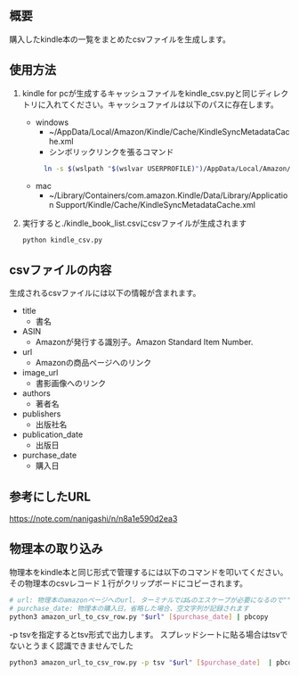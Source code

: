 ## 概要
購入したkindle本の一覧をまとめたcsvファイルを生成します。

## 使用方法
1. kindle for pcが生成するキャッシュファイルをkindle_csv.pyと同じディレクトリに入れてください。キャッシュファイルは以下のパスに存在します。
    - windows
      - ~/AppData/Local/Amazon/Kindle/Cache/KindleSyncMetadataCache.xml
      - シンボリックリンクを張るコマンド
      ```bash
        ln -s $(wslpath "$(wslvar USERPROFILE)")/AppData/Local/Amazon/Kindle/Cache/KindleSyncMetadataCache.xml ./
      ```
    - mac
      - ~/Library/Containers/com.amazon.Kindle/Data/Library/Application Support/Kindle/Cache/KindleSyncMetadataCache.xml

2. 実行すると./kindle_book_list.csvにcsvファイルが生成されます
    ```bash
    python kindle_csv.py
    ```

## csvファイルの内容
生成されるcsvファイルには以下の情報が含まれます。
- title
  - 書名
- ASIN
  - Amazonが発行する識別子。Amazon Standard Item Number.
- url
  - Amazonの商品ページへのリンク
- image_url
  - 書影画像へのリンク
- authors
  - 著者名
- publishers
  - 出版社名
- publication_date
  - 出版日
- purchase_date
  - 購入日

## 参考にしたURL
https://note.com/nanigashi/n/n8a1e590d2ea3

## 物理本の取り込み
物理本をkindle本と同じ形式で管理するには以下のコマンドを叩いてください。
その物理本のcsvレコード１行がクリップボードにコピーされます。
```bash
# url: 物理本のamazonページへのurl. ターミナルでは&のエスケープが必要になるので""で括るとよいです
# purchase_date: 物理本の購入日。省略した場合、空文字列が記録されます
python3 amazon_url_to_csv_row.py "$url" [$purchase_date] | pbcopy
```
-p tsvを指定するとtsv形式で出力します。
スプレッドシートに貼る場合はtsvでないとうまく認識できませんでした
```bash
python3 amazon_url_to_csv_row.py -p tsv "$url" [$purchase_date]  | pbcopy
```